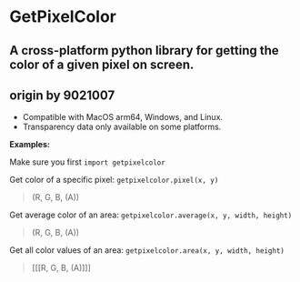 # GetPixelColor

## A cross-platform python library for getting the color of a given pixel on screen.
## **origin by 9021007**


 - Compatible with MacOS arm64, Windows, and Linux.
 - Transparency data only available on some platforms.
   
__Examples:__

Make sure you first `import getpixelcolor`

Get color of a specific pixel: `getpixelcolor.pixel(x, y)`

> (R, G, B, (A))

Get average color of an area: `getpixelcolor.average(x, y, width, height)`

> (R, G, B, (A))

Get all color values of an area: `getpixelcolor.area(x, y, width, height)`

> [[[R, G, B, (A)]]]
